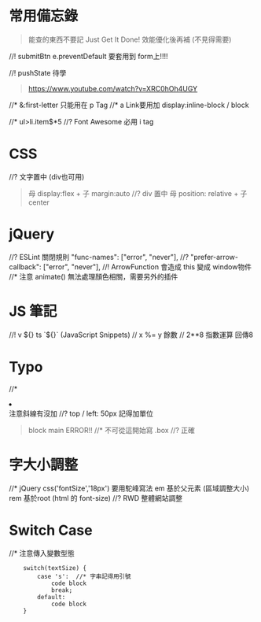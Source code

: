 # 常用備忘錄
> 能查的東西不要記
> Just Get It Done!
> 效能優化後再補 (不見得需要)

//! submitBtn e.preventDefault 要套用到 form上!!!!

//! pushState 待學
> https://www.youtube.com/watch?v=XRC0hOh4UGY

//* &:first-letter 只能用在 p Tag
//* a Link要用加 display:inline-block / block

//*  ul>li.item$*5
//? Font Awesome 必用 i tag

# CSS
//? 文字置中 (div也可用)
> 母 display:flex + 子 margin:auto
//? div 置中
> 母 position: relative + 子 center

# jQuery
//? ESLint 關閉規則 "func-names": ["error", "never"],
//? "prefer-arrow-callback": ["error", "never"],
//! ArrowFunction 會造成 this 變成 window物件
//* 注意 animate() 無法處理顏色相關，需要另外的插件


# JS 筆記
//! v ${}  ts `${}` (JavaScript Snippets)
// x %= y 餘數 // 2**8 指數運算 回傳8


# Typo
//* <li> </li> 注意斜線有沒加
//? top / left: 50px 記得加單位
> block main
> ERROR!! //* 不可從這開始寫
>    .box //? 正確

# 字大小調整
//* jQuery css('fontSize','18px')  要用駝峰寫法
em 基於父元素 (區域調整大小)
rem 基於root (html 的 font-size) //? RWD 整體網站調整

# Switch Case
//* 注意傳入變數型態
```
    switch(textSize) {
        case 's':  //* 字串記得用引號
            code block
            break;
        default:
            code block
    }
```
